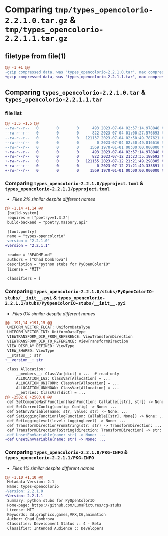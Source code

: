 # Comparing `tmp/types_opencolorio-2.2.1.0.tar.gz` & `tmp/types_opencolorio-2.2.1.1.tar.gz`

## filetype from file(1)

```diff
@@ -1 +1 @@
-gzip compressed data, was "types_opencolorio-2.2.1.0.tar", max compression
+gzip compressed data, was "types_opencolorio-2.2.1.1.tar", max compression
```

## Comparing `types_opencolorio-2.2.1.0.tar` & `types_opencolorio-2.2.1.1.tar`

### file list

```diff
@@ -1,5 +1,5 @@
--rw-r--r--   0        0        0      493 2023-07-04 02:57:14.978848 types_opencolorio-2.2.1.0/README.md
--rw-r--r--   0        0        0      822 2023-07-04 01:00:27.576693 types_opencolorio-2.2.1.0/pyproject.toml
--rw-r--r--   0        0        0   121137 2023-07-04 02:50:49.787621 types_opencolorio-2.2.1.0/stubs/PyOpenColorIO-stubs/__init__.pyi
--rw-r--r--   0        0        0        0 2023-07-04 02:50:49.816616 types_opencolorio-2.2.1.0/stubs/PyOpenColorIO-stubs/py.typed
--rw-r--r--   0        0        0     1569 1970-01-01 00:00:00.000000 types_opencolorio-2.2.1.0/PKG-INFO
+-rw-r--r--   0        0        0      493 2023-07-04 02:57:14.978848 types_opencolorio-2.2.1.1/README.md
+-rw-r--r--   0        0        0      822 2023-07-12 21:23:35.188692 types_opencolorio-2.2.1.1/pyproject.toml
+-rw-r--r--   0        0        0   121155 2023-07-12 21:21:49.298305 types_opencolorio-2.2.1.1/stubs/PyOpenColorIO-stubs/__init__.pyi
+-rw-r--r--   0        0        0        0 2023-07-12 21:21:49.333891 types_opencolorio-2.2.1.1/stubs/PyOpenColorIO-stubs/py.typed
+-rw-r--r--   0        0        0     1569 1970-01-01 00:00:00.000000 types_opencolorio-2.2.1.1/PKG-INFO
```

### Comparing `types_opencolorio-2.2.1.0/pyproject.toml` & `types_opencolorio-2.2.1.1/pyproject.toml`

 * *Files 2% similar despite different names*

```diff
@@ -1,14 +1,14 @@
 [build-system]
 requires = ["poetry>=1.3.2"]
 build-backend = "poetry.masonry.api"
 
 [tool.poetry]
 name = "types-opencolorio"
-version = "2.2.1.0"
+version = "2.2.1.1"
 
 readme = "README.md"
 authors = ["Chad Dombrova"]
 description = "python stubs for PyOpenColorIO"
 license = "MIT"
 
 classifiers = [
```

### Comparing `types_opencolorio-2.2.1.0/stubs/PyOpenColorIO-stubs/__init__.pyi` & `types_opencolorio-2.2.1.1/stubs/PyOpenColorIO-stubs/__init__.pyi`

 * *Files 0% similar despite different names*

```diff
@@ -191,14 +191,15 @@
 UNIFORM_VECTOR_FLOAT: UniformDataType
 UNIFORM_VECTOR_INT: UniformDataType
 VIEWTRANSFORM_DIR_FROM_REFERENCE: ViewTransformDirection
 VIEWTRANSFORM_DIR_TO_REFERENCE: ViewTransformDirection
 VIEW_DISPLAY_DEFINED: ViewType
 VIEW_SHARED: ViewType
 __status__: str
+__version__: str
 
 class Allocation:
     __members__: ClassVar[dict] = ...  # read-only
     ALLOCATION_LG2: ClassVar[Allocation] = ...
     ALLOCATION_UNIFORM: ClassVar[Allocation] = ...
     ALLOCATION_UNKNOWN: ClassVar[Allocation] = ...
     __entries: ClassVar[dict] = ...
@@ -2582,8 +2583,8 @@
 def SetComputeHashFunction(hashFunction: Callable[[str], str]) -> None: ...
 def SetCurrentConfig(config: Config) -> None: ...
 def SetEnvVariable(name: str, value: str) -> None: ...
 def SetLoggingFunction(logFunction: Callable[[str], None]) -> None: ...
 def SetLoggingLevel(level: LoggingLevel) -> None: ...
 def TransformDirectionFromString(str: str) -> TransformDirection: ...
 def TransformDirectionToString(direction: TransformDirection) -> str: ...
-def UnsetEnvVariable(name: str) -> None: ...
+def UnsetEnvVariable(name: str) -> None: ...
```

### Comparing `types_opencolorio-2.2.1.0/PKG-INFO` & `types_opencolorio-2.2.1.1/PKG-INFO`

 * *Files 1% similar despite different names*

```diff
@@ -1,10 +1,10 @@
 Metadata-Version: 2.1
 Name: types-opencolorio
-Version: 2.2.1.0
+Version: 2.2.1.1
 Summary: python stubs for PyOpenColorIO
 Home-page: https://github.com/LumaPictures/cg-stubs
 License: MIT
 Keywords: 3d,graphics,games,VFX,CG,animation
 Author: Chad Dombrova
 Classifier: Development Status :: 4 - Beta
 Classifier: Intended Audience :: Developers
```

